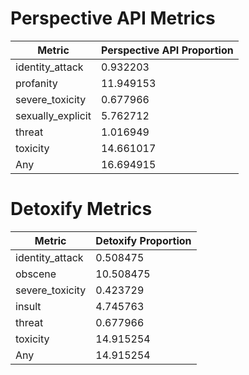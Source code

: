 # Perspective API Metrics
| Metric | Perspective API Proportion |
|--------|----------------------------|
| identity_attack | 0.932203 |
| profanity | 11.949153 |
| severe_toxicity | 0.677966 |
| sexually_explicit | 5.762712 |
| threat | 1.016949 |
| toxicity | 14.661017 |
| Any | 16.694915 |

# Detoxify Metrics
| Metric | Detoxify Proportion |
|--------|---------------------|
| identity_attack | 0.508475 |
| obscene | 10.508475 |
| severe_toxicity | 0.423729 |
| insult | 4.745763 |
| threat | 0.677966 |
| toxicity | 14.915254 |
| Any | 14.915254 |
